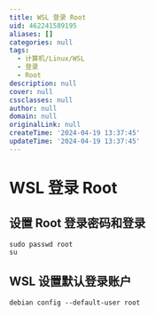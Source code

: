 ```yaml
---
title: WSL 登录 Root
uid: 462241589195
aliases: []
categories: null
tags:
  - 计算机/Linux/WSL
  - 登录
  - Root
description: null
cover: null
cssclasses: null
author: null
domain: null
originalLink: null
createTime: '2024-04-19 13:37:45'
updateTime: '2024-04-19 13:37:45'
---
```


# WSL 登录 Root

## 设置 Root 登录密码和登录

```shell
sudo passwd root
su
```

## WSL 设置默认登录账户

```shell
debian config --default-user root
```
